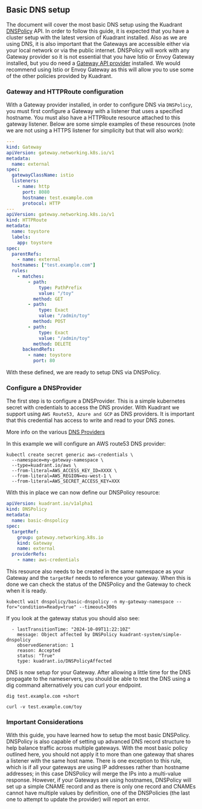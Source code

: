 ## Basic DNS setup

The document will cover the most basic DNS setup using the Kuadrant [DNSPolicy](https://docs.kuadrant.io/0.11.0/kuadrant-operator/doc/reference/dnspolicy/) API. In order to follow this guide, it is expected that you have a cluster setup with the latest version of Kuadrant installed. Also as we are using DNS, it is also important that the Gateways are accessible either via your local network or via the public internet. DNSPolicy will work with any Gateway provider so it is not essential that you have Istio or Envoy Gateway installed, but you do need a [Gateway API provider](https://gateway-api.sigs.k8s.io/implementations/) installed. We would recommend using Istio or Envoy Gateway as this will allow you to use some of the other policies provided by Kuadrant.


### Gateway and HTTPRoute configuration

With a Gateway provider installed, in order to configure DNS via `DNSPolicy`, you must first configure a Gateway with a listener that uses a specified hostname. You must also have a HTTPRoute resource attached to this gateway listener. Below are some simple examples of these resources (note we are not using a HTTPS listener for simplicity but that will also work):

```yaml
---
kind: Gateway
apiVersion: gateway.networking.k8s.io/v1
metadata:
  name: external
spec:
  gatewayClassName: istio
  listeners:
    - name: http
      port: 8080
      hostname: test.example.com
      protocol: HTTP
---
apiVersion: gateway.networking.k8s.io/v1
kind: HTTPRoute
metadata:
  name: toystore
  labels:
    app: toystore
spec:
  parentRefs:
    - name: external
  hostnames: ["test.example.com"]
  rules:
    - matches:
        - path:
            type: PathPrefix
            value: "/toy"
          method: GET
        - path:
            type: Exact
            value: "/admin/toy"
          method: POST
        - path:
            type: Exact
            value: "/admin/toy"
          method: DELETE
      backendRefs:
        - name: toystore
          port: 80
```      
With these defined, we are ready to setup DNS via DNSPolicy.

### Configure a DNSProvider

The first step is to configure a DNSProvider. This is a simple kubernetes secret with credentials to access the DNS provider. With Kuadrant we support using `AWS Route53, Azure and GCP` as DNS providers. It is important that this credential has access to write and read to your DNS zones.

More info on the various [DNS Providers](https://github.com/Kuadrant/dns-operator/blob/main/docs/provider.md)

In this example we will configure an AWS route53 DNS provider:

```
kubectl create secret generic aws-credentials \
  --namespace=my-gateway-namespace \
  --type=kuadrant.io/aws \
  --from-literal=AWS_ACCESS_KEY_ID=XXXX \
  --from-literal=AWS_REGION=eu-west-1 \
  --from-literal=AWS_SECRET_ACCESS_KEY=XXX

```

With this in place we can now define our DNSPolicy resource:

```yaml
apiVersion: kuadrant.io/v1alpha1
kind: DNSPolicy
metadata:
  name: basic-dnspolicy
spec:
  targetRef:
    group: gateway.networking.k8s.io
    kind: Gateway
    name: external
  providerRefs:
    - name: aws-credentials
```

This resource also needs to be created in the same namespace as your Gateway and the `targetRef` needs to reference your gateway. When this is done we can check the status of the DNSPolicy and the Gateway to check when it is ready.

```
kubectl wait dnspolicy/basic-dnspolicy -n my-gateway-namespace --for="condition=Ready=true" --timeout=300s

```

If you look at the gateway status you should also see:

```
  - lastTransitionTime: "2024-10-09T11:22:10Z"
    message: Object affected by DNSPolicy kuadrant-system/simple-dnspolicy
    observedGeneration: 1
    reason: Accepted
    status: "True"
    type: kuadrant.io/DNSPolicyAffected
``` 

DNS is now setup for your Gateway. After allowing a little time for the DNS propagate to the nameservers, you should be able to test the DNS using a dig command alternatively you can curl your endpoint.

```
dig test.example.com +short

curl -v test.example.com/toy

```

### Important Considerations

With this guide, you have learned how to setup the most basic DNSPolicy. DNSPolicy is also capable of setting up advanced DNS record structure to help balance traffic across multiple gateways. With the most basic policy outlined here, you should not apply it to more than one gateway that shares a listener with the same host name. There is one exception to this rule, which is if all your gateways are using IP addresses rather than hostname addresses; in this case DNSPolicy will merge the IPs into a multi-value response. However, if your Gateways are using hostnames, DNSPolicy will set up a simple CNAME record and as there is only one record and CNAMEs cannot have multiple values by definition, one of the DNSPolicies (the last one to attempt to update the provider) will report an error. 

